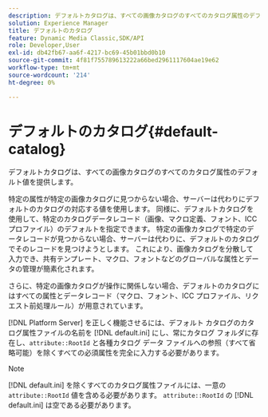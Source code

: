 ```yaml
---
description: デフォルトカタログは、すべての画像カタログのすべてのカタログ属性のデフォルト値を提供します。
solution: Experience Manager
title: デフォルトのカタログ
feature: Dynamic Media Classic,SDK/API
role: Developer,User
exl-id: db42fb67-aa6f-4217-bc69-45b01bbd0b10
source-git-commit: 4f81f755789613222a66bed2961117604ae19e62
workflow-type: tm+mt
source-wordcount: '214'
ht-degree: 0%

---
```


# デフォルトのカタログ{#default-catalog}

デフォルトカタログは、すべての画像カタログのすべてのカタログ属性のデフォルト値を提供します。

特定の属性が特定の画像カタログに見つからない場合、サーバーは代わりにデフォルトのカタログの対応する値を使用します。 同様に、デフォルトカタログを使用して、特定のカタログデータレコード（画像、マクロ定義、フォント、ICC プロファイル）のデフォルトを指定できます。 特定の画像カタログで特定のデータレコードが見つからない場合、サーバーは代わりに、デフォルトのカタログでそのレコードを見つけようとします。 これにより、画像カタログを分散して入力でき、共有テンプレート、マクロ、フォントなどのグローバルな属性とデータの管理が簡素化されます。

さらに、特定の画像カタログが操作に関係しない場合、デフォルトのカタログにはすべての属性とデータレコード（マクロ、フォント、ICC プロファイル、リクエスト前処理ルール）が用意されています。

[!DNL Platform Server] を正しく機能させるには、デフォルト カタログのカタログ属性ファイルの名前を [!DNL default.ini] にし、常にカタログ フォルダに存在し、`attribute::RootId` と各種カタログ データ ファイルへの参照（すべて省略可能）を除くすべての必須属性を完全に入力する必要があります。

>[!NOTE]
>
>[!DNL default.ini] を除くすべてのカタログ属性ファイルには、一意の `attribute::RootId` 値を含める必要があります。 `attribute::RootId` の [!DNL default.ini] は空である必要があります。
